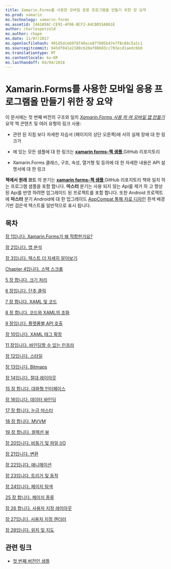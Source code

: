 ```yaml
---
title: Xamarin.Forms를 사용한 모바일 응용 프로그램을 만들기 위한 장 요약
ms.prod: xamarin
ms.technology: xamarin-forms
ms.assetid: 14A1A56C-CE91-4F86-BCF2-A4CB055A861E
author: charlespetzold
ms.author: chape
ms.date: 11/07/2017
ms.openlocfilehash: 491d5dce6978f40ace877005b47e7f8c68c5a1c1
ms.sourcegitcommit: 945df041e2180cb20af08b83cc703ecd1aedc6b0
ms.translationtype: MT
ms.contentlocale: ko-KR
ms.lasthandoff: 04/04/2018
---
```

# <a name="chapter-summaries-for-creating-mobile-apps-with-xamarinforms"></a>Xamarin.Forms를 사용한 모바일 응용 프로그램을 만들기 위한 장 요약

이 문서에는 첫 번째 버전의 구조와 일치 [ *Xamarin.Forms 사용 하 여 모바일 앱 만들기* ](~/xamarin-forms/creating-mobile-apps-xamarin-forms/index.md) 요약 책 콘텐츠 및 여러 유형의 링크 사용:

- 관련 된 지침 보다 자세한 자습서 (페이지의 상단 오른쪽)에 서의 실제 장에 대 한 링크가

- 에 있는 모든 샘플에 대 한 링크는 [ **xamarin forms-책 샘플** ](https://github.com/xamarin/xamarin-forms-book-samples) GitHub 리포지토리

- Xamarin.Forms 클래스, 구조, 속성, 열거형 및 등의에 대 한 자세한 내용은 API 설명서에 대 한 링크

**책에서 원래 코드** 의 분기는 [ **xamarin forms-책 샘플** ](https://github.com/xamarin/xamarin-forms-book-samples) GitHub 리포지토리 책와 일치 하는 프로그램 샘플을 포함 합니다. **마스터** 분기는 사용 되지 않는 Api를 제거 하 고 향상 된 Api를 반영 하려면 업그레이드 된 프로젝트를 포함 합니다. 또한 Android 프로젝트에 **마스터** 분기 Android에 대 한 업그레이드 [AppCompat 통해 자료 디자인](~/xamarin-forms/platform/android/index.md) 흰색 배경 기반 검은색 텍스트를 일반적으로 표시 됩니다.

## <a name="contents"></a>목차

[장 1입니다. Xamarin.Forms가 왜 적합한가요?](chapter01.md)

[장 2입니다. 앱 분석](chapter02.md)

[장 3입니다. 텍스트 더 자세히 알아보기](chapter03.md)

[Chapter 4입니다. 스택 스크롤](chapter04.md)

[5 장 합니다. 크기 처리](chapter05.md)

[6 장입니다. 단추 클릭](chapter06.md)

[7 장 합니다. XAML 및 코드](chapter07.md)

[8 장 합니다. 코드와 XAML의 조화](chapter08.md)

[9 장입니다. 플랫폼별 API 호출](chapter09.md)

[장 10입니다. XAML 태그 확장](chapter10.md)

[11 장입니다. 바인딩할 수 있는 인프라](chapter11.md)

[장 12입니다. 스타일](chapter12.md)

[장 13입니다. Bitmaps](chapter13.md)

[장 14입니다. 절대 레이아웃](chapter14.md)

[15 장 합니다. 대화형 인터페이스](chapter15.md)

[장 16입니다. 데이터 바인딩](chapter16.md)

[17 장 합니다. 눈금 마스터](chapter17.md)

[18 장 합니다. MVVM](chapter18.md)

[19 장 합니다. 컬렉션 뷰](chapter19.md)

[장 20입니다. 비동기 및 파일 I/O](chapter20.md)

[장 21입니다. 변환](chapter21.md)

[장 22입니다. 애니메이션](chapter22.md)

[장 23입니다. 트리거 및 동작](chapter23.md)

[장 24입니다. 페이지 탐색](chapter24.md)

[25 장 합니다. 페이지 종류](chapter25.md)

[장 26 합니다. 사용자 지정 레이아웃](chapter26.md)

[장 27입니다. 사용자 지정 렌더러](chapter27.md)

[장 28입니다. 위치 및 지도](chapter28.md)



## <a name="related-links"></a>관련 링크

- [첫 번째 버전인 샘플](https://github.com/xamarin/xamarin-forms-book-samples)
